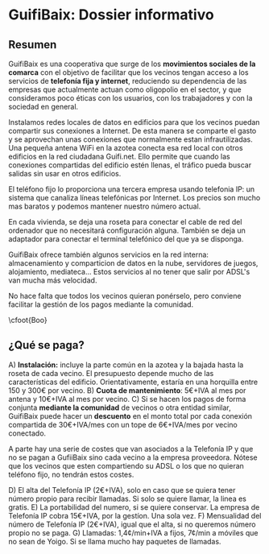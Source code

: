 # GuifiBaix: Dossier informativo

## Resumen

GuifiBaix es una cooperativa que surge de los **movimientos sociales de la comarca**
con el objetivo de facilitar
que los vecinos tengan acceso a los servicios de **telefonía fija y internet**,
reduciendo su dependencia de las empresas que actualmente actuan como oligopolio en el sector,
y que consideramos poco éticas
con los usuarios,
con los trabajadores y
con la sociedad en general.

Instalamos redes locales de datos en edificios
para que los vecinos puedan compartir sus conexiones a Internet.
De esta manera se comparte el gasto y
se aprovechan unas conexiones que normalmente estan infrautilizadas.
Una pequeña antena WiFi en la azotea
conecta esa red local con otros edificios en la red ciudadana Guifi.net.
Ello permite que cuando las conexiones compartidas del edificio estén llenas,
el tráfico pueda buscar salidas sin usar en otros edificios.

El teléfono fijo lo proporciona una tercera empresa usando telefonia IP:
un sistema que canaliza líneas telefónicas por Internet.
Los precios son mucho mas baratos y podemos mantener nuestro número actual.

En cada vivienda, se deja una roseta para conectar el cable de red del ordenador que no necesitará configuración alguna.
También se deja un adaptador para conectar el terminal telefónico del que ya se disponga.

GuifiBaix ofrece también algunos servicios en la red interna: almacenamiento y comparticion de datos en la nube, servidores de juegos, alojamiento, mediateca... Estos servicios al no tener que salir por ADSL's van mucha más velocidad.

No hace falta que todos los vecinos quieran ponérselo, pero conviene facilitar la gestión de los pagos mediante la comunidad.

\cfoot{Boo}


## ¿Qué se paga?

A) **Instalación:** incluye la parte común en la azotea y la bajada hasta la roseta de cada vecino.
   El presupuesto depende mucho de las características del edificio.
   Orientativamente, estaría en una horquilla entre 150 y 300€ por vecino.
B) **Cuota de mantenimiento**: 5€+IVA al mes por antena y 10€+IVA al mes por vecino.
C) Si se hacen los pagos de forma conjunta 
   **mediante la comunidad** de vecinos o otra entidad similar,
   GuifiBaix puede hacer un **descuento** en el monto total por cada conexión compartida
   de 30€+IVA/mes con un tope de 6€+IVA/mes por vecino conectado.

A parte hay una serie de costes que van asociados a la Telefonía IP
y que no se pagan a GufiiBaix sino cada vecino a la empresa proveedora.
Nótese que los vecinos que esten compartiendo su ADSL o
los que no quieran teléfono fijo,
no tendrán estos costes.

D) El alta del Telefonía IP (2€+IVA), solo en caso que se quiera tener número propio para recibir llamadas. Si solo se quiere llamar, la linea es gratis. 
E) La portabilidad del numero, si se quiere conservar. La empresa de Telefonía IP cobra 15€+IVA, por la gestíon. Una sola vez.
F) Mensualidad del número de Telefonía IP (2€+IVA), igual que el alta, si no queremos número propio no se paga.
G) Llamadas: 1,4¢/min+IVA a fijos, 7¢/min a móviles que no sean de Yoigo. Si se llama mucho hay paquetes de llamadas.


